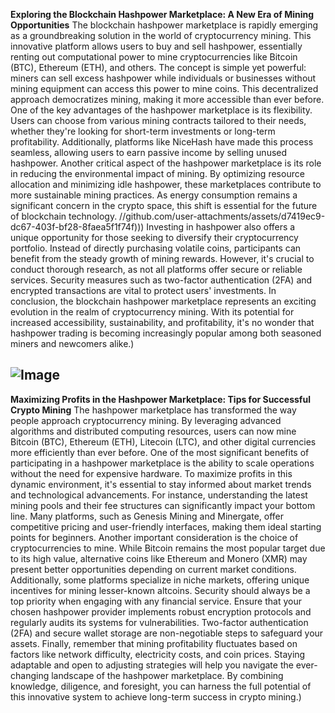 **Exploring the Blockchain Hashpower Marketplace: A New Era of Mining Opportunities**
The blockchain hashpower marketplace is rapidly emerging as a groundbreaking solution in the world of cryptocurrency mining. This innovative platform allows users to buy and sell hashpower, essentially renting out computational power to mine cryptocurrencies like Bitcoin (BTC), Ethereum (ETH), and others. The concept is simple yet powerful: miners can sell excess hashpower while individuals or businesses without mining equipment can access this power to mine coins. This decentralized approach democratizes mining, making it more accessible than ever before.
One of the key advantages of the hashpower marketplace is its flexibility. Users can choose from various mining contracts tailored to their needs, whether they're looking for short-term investments or long-term profitability. Additionally, platforms like NiceHash have made this process seamless, allowing users to earn passive income by selling unused hashpower. 
Another critical aspect of the hashpower marketplace is its role in reducing the environmental impact of mining. By optimizing resource allocation and minimizing idle hashpower, these marketplaces contribute to more sustainable mining practices. As energy consumption remains a significant concern in the crypto space, this shift is essential for the future of blockchain technology.
 //github.com/user-attachments/assets/d7419ec9-dc67-403f-bf28-8faea5f1f74f)))
Investing in hashpower also offers a unique opportunity for those seeking to diversify their cryptocurrency portfolio. Instead of directly purchasing volatile coins, participants can benefit from the steady growth of mining rewards. However, it's crucial to conduct thorough research, as not all platforms offer secure or reliable services. Security measures such as two-factor authentication (2FA) and encrypted transactions are vital to protect users' investments.
In conclusion, the blockchain hashpower marketplace represents an exciting evolution in the realm of cryptocurrency mining. With its potential for increased accessibility, sustainability, and profitability, it's no wonder that hashpower trading is becoming increasingly popular among both seasoned miners and newcomers alike.)

![Image](https://github.com/user-attachments/assets/d7419ec9-dc67-403f-bf28-8faea5f1f74f)
---
**Maximizing Profits in the Hashpower Marketplace: Tips for Successful Crypto Mining**
The hashpower marketplace has transformed the way people approach cryptocurrency mining. By leveraging advanced algorithms and distributed computing resources, users can now mine Bitcoin (BTC), Ethereum (ETH), Litecoin (LTC), and other digital currencies more efficiently than ever before. One of the most significant benefits of participating in a hashpower marketplace is the ability to scale operations without the need for expensive hardware. 
To maximize profits in this dynamic environment, it's essential to stay informed about market trends and technological advancements. For instance, understanding the latest mining pools and their fee structures can significantly impact your bottom line. Many platforms, such as Genesis Mining and Minergate, offer competitive pricing and user-friendly interfaces, making them ideal starting points for beginners.
Another important consideration is the choice of cryptocurrencies to mine. While Bitcoin remains the most popular target due to its high value, alternative coins like Ethereum and Monero (XMR) may present better opportunities depending on current market conditions. Additionally, some platforms specialize in niche markets, offering unique incentives for mining lesser-known altcoins.
Security should always be a top priority when engaging with any financial service. Ensure that your chosen hashpower provider implements robust encryption protocols and regularly audits its systems for vulnerabilities. Two-factor authentication (2FA) and secure wallet storage are non-negotiable steps to safeguard your assets.
Finally, remember that mining profitability fluctuates based on factors like network difficulty, electricity costs, and coin prices. Staying adaptable and open to adjusting strategies will help you navigate the ever-changing landscape of the hashpower marketplace. By combining knowledge, diligence, and foresight, you can harness the full potential of this innovative system to achieve long-term success in crypto mining.)
